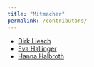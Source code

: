 ```yaml
---
title: "Mitmacher"
permalink: /contributors/
---
```


* [Dirk Liesch][1]
* [Eva Hallinger][2]
* [Hanna Halbroth][3]

[1]:	https://www.dlconsult.de/ "Dirk Liesch"
[2]:	https://www.linkedin.com/in/eva-hallinger-bb89aa149/ "Eva Hallinger bei LinkedIn"
[3]:	https://www.linkedin.com/in/hanna-halbroth-23195095/ "Hanna Halbroth bei LinkedIn"